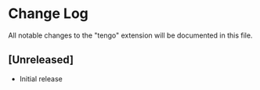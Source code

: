 # Change Log

All notable changes to the "tengo" extension will be documented in this file.

## [Unreleased]

- Initial release
